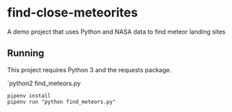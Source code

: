 # find-close-meteorites
A demo project that uses Python and NASA data to find meteor landing sites

## Running

This project requires Python 3 and the requests package.

`python2 find_meteors.py

```
pipenv install
pipenv run "python find_meteors.py"
```
